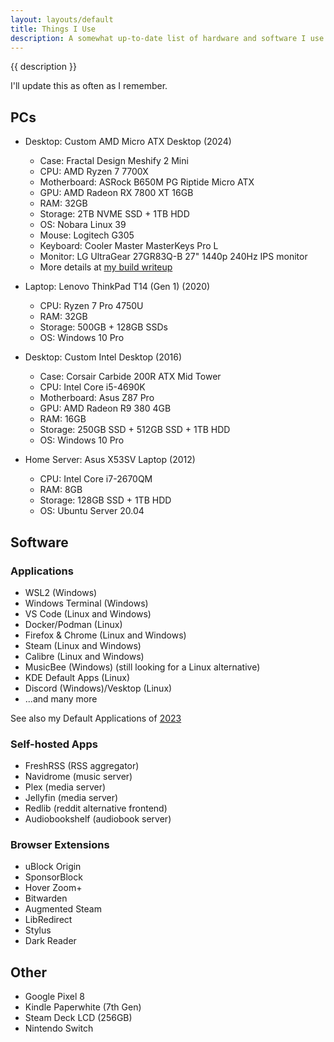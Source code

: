 ```yaml
---
layout: layouts/default
title: Things I Use
description: A somewhat up-to-date list of hardware and software I use. Inspired by many others' personal websites.
---
```


{{ description }}

I'll update this as often as I remember.

## PCs

* Desktop: Custom AMD Micro ATX Desktop (2024)
  * Case: Fractal Design Meshify 2 Mini
  * CPU: AMD Ryzen 7 7700X
  * Motherboard: ASRock B650M PG Riptide Micro ATX
  * GPU: AMD Radeon RX 7800 XT 16GB
  * RAM: 32GB
  * Storage: 2TB NVME SSD + 1TB HDD
  * OS: Nobara Linux 39
  * Mouse: Logitech G305
  * Keyboard: Cooler Master MasterKeys Pro L
  * Monitor: LG UltraGear 27GR83Q-B 27" 1440p 240Hz IPS monitor
  * More details at [my build writeup](/posts/2024/building-a-new-pc-in-2024/)

* Laptop: Lenovo ThinkPad T14 (Gen 1) (2020)
  * CPU: Ryzen 7 Pro 4750U
  * RAM: 32GB
  * Storage: 500GB + 128GB SSDs
  * OS: Windows 10 Pro

* Desktop: Custom Intel Desktop (2016)
  * Case: Corsair Carbide 200R ATX Mid Tower
  * CPU: Intel Core i5-4690K
  * Motherboard: Asus Z87 Pro
  * GPU: AMD Radeon R9 380 4GB
  * RAM: 16GB
  * Storage: 250GB SSD + 512GB SSD + 1TB HDD
  * OS: Windows 10 Pro

* Home Server: Asus X53SV Laptop (2012)
  * CPU: Intel Core i7-2670QM
  * RAM: 8GB
  * Storage: 128GB SSD + 1TB HDD
  * OS: Ubuntu Server 20.04


## Software

### Applications
* WSL2 (Windows)
* Windows Terminal (Windows)
* VS Code (Linux and Windows)
* Docker/Podman (Linux)
* Firefox & Chrome (Linux and Windows)
* Steam (Linux and Windows)
* Calibre (Linux and Windows)
* MusicBee (Windows) (still looking for a Linux alternative)
* KDE Default Apps (Linux)
* Discord (Windows)/Vesktop (Linux)
* ...and many more

See also my Default Applications of [2023](/posts/2023/app-defaults-in-2023)

### Self-hosted Apps
* FreshRSS (RSS aggregator)
* Navidrome (music server)
* Plex (media server)
* Jellyfin (media server)
* Redlib (reddit alternative frontend)
* Audiobookshelf (audiobook server)

### Browser Extensions
* uBlock Origin
* SponsorBlock
* Hover Zoom+
* Bitwarden
* Augmented Steam
* LibRedirect
* Stylus
* Dark Reader

## Other
* Google Pixel 8
* Kindle Paperwhite (7th Gen)
* Steam Deck LCD (256GB)
* Nintendo Switch
